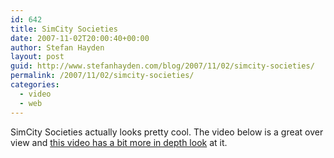 ```yaml
---
id: 642
title: SimCity Societies
date: 2007-11-02T20:00:40+00:00
author: Stefan Hayden
layout: post
guid: http://www.stefanhayden.com/blog/2007/11/02/simcity-societies/
permalink: /2007/11/02/simcity-societies/
categories:
  - video
  - web
---
```

SimCity Societies actually looks pretty cool. The video below is a great over view and <a href="http://www.youtube.com/watch?v=0lvss1PqrGU">this video has a bit more in depth look</a> at it.
<object width="425" height="366"><param name="movie" value="http://www.youtube.com/v/jqfhU65WuvM&rel=1&border=0"></param><param name="wmode" value="transparent"></param><embed src="http://www.youtube.com/v/jqfhU65WuvM&rel=1&border=0" type="application/x-shockwave-flash" wmode="transparent" width="425" height="366"></embed></object>